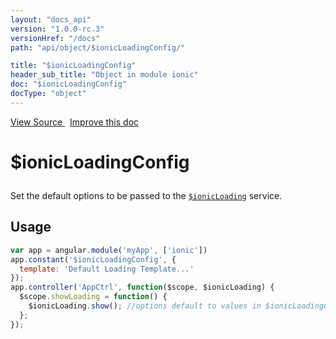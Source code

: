 ```yaml
---
layout: "docs_api"
version: "1.0.0-rc.3"
versionHref: "/docs"
path: "api/object/$ionicLoadingConfig/"

title: "$ionicLoadingConfig"
header_sub_title: "Object in module ionic"
doc: "$ionicLoadingConfig"
docType: "object"
---
```


<div class="improve-docs">
  <a href='http://github.com/driftyco/ionic/tree/master/js/angular/service/loading.js#L35'>
    View Source
  </a>
  &nbsp;
  <a href='http://github.com/driftyco/ionic/edit/master/js/angular/service/loading.js#L35'>
    Improve this doc
  </a>
</div>




<h1 class="api-title">

  $ionicLoadingConfig



</h1>





Set the default options to be passed to the <a href="/docs/api/service/$ionicLoading/"><code>$ionicLoading</code></a> service.









## Usage
```js
var app = angular.module('myApp', ['ionic'])
app.constant('$ionicLoadingConfig', {
  template: 'Default Loading Template...'
});
app.controller('AppCtrl', function($scope, $ionicLoading) {
  $scope.showLoading = function() {
    $ionicLoading.show(); //options default to values in $ionicLoadingConfig
  };
});
```


  

  
  
  






